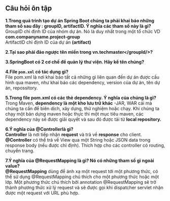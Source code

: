 ## Câu hỏi ôn tập  
**1.Trong quá trình tạo dự án Spring Boot chúng ta phải khai báo những tham số sau đây : groupID, artifactID. Ý nghĩa các tham số này là gì?**  
GroupID chỉ định ID của nhóm dự án. Nó là duy nhất trong một tổ chức VD **com.companyname.project-group**  
ArtifactID chỉ định ID của dự án **(artifact)**  

**2.Tại sao phải đảo ngược tên miền trong <groupId/>vn.techmaster</groupId/>?**  
  
**3.SpringBoot có 2 cơ chế để quản lý thư viện. Hãy kể tên chúng?**  

**4.File `pom.xml` có tác dụng gì?**  
File pom.xml là nơi khai báo tất cả những gì liên quan đến dự án được cấu hình qua maven, như khai báo các dependency, version của dự án, tên dự án, repossitory.  

**5.Trong file pom.xml có các thẻ dependency. Ý nghĩa của chúng là gì?**  
Trong Maven, **dependency là một kho lưu trữ khác** -JAR, WAR cái mà chúng ta cần để biên dịch, xây dựng, thử nghiệm hoặc chạy. Khi chúng ta chạy một bản dựng maven hoặc thực thi một mục tiêu maven, các dependency này sẽ được giải quyết và sau đó được tải từ **local repository.**  

**6.Ý nghĩa của @Controllerlà gì?**  
**Controller** là nơi tiếp nhận **request** và trả về **response** cho client.  
**@Controller** có thể trả về View qua một String hoặc JSON data trong response body (nếu được chỉ định). Thích hợp cho các controller có routing, chuyển trang.  

**7.Ý nghĩa của @RequestMapping là gì? Nó có những tham số gì ngoài value?**  
**@RequestMapping** dùng để ánh xạ một request tới một phương thức, có thể sử dụng @RequestMapping chú thích cho một phương thức hoặc một lớp. Một phương thức chú thích bởi annotation  @RequestMapping sẽ trở thành phương thức xử lý request và sẽ được gọi khi dispatcher servlet nhận được một request với URL phù hợp.  
